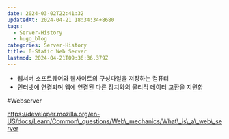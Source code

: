 ```yaml
---
date: 2024-03-02T22:41:32
updatedAt: 2024-04-21 18:34:34+8680
tags:
  - Server-History
  - hugo_blog
categories: Server-History
title: 0-Static Web Server
lastmod: 2024-04-21T09:36:36.379Z
---
```

* 웹서버 소프트웨어와 웹사이트의 구성파일을 저장하는 컴퓨터
* 인터넷에 연결되며 웹에 연결된 다른 장치와의 물리적 데이터 교환을 지원함

\#Webserver

https://developer.mozilla.org/en-US/docs/Learn/Common\_questions/Web\_mechanics/What\_is\_a\_web\_server
